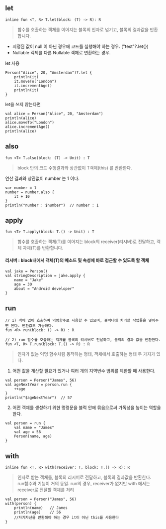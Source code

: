## let

```
inline fun <T, R> T.let(block: (T) -> R): R
```

>함수를 호출하는 객체를 이어지는 블록의 인자로 넘기고, 블록의 결과값을 반환합니다.  

- 지정된 값이 null 이 아닌 경우에 코드를 실행해야 하는 경우. ("test"?.let{})
- Nullable 객체를 다른 Nullable 객체로 변환하는 경우.

let 사용
```
Person("Alice", 20, "Amsterdam")?.let {
    println(it)
    it.moveTo("London")
    it.incrementAge()
    println(it)
}
```

let을 쓰지 않는다면
```
val alice = Person("Alice", 20, "Amsterdam")
println(alice)
alice.moveTo("London")
alice.incrementAge()
println(alice)
```

## also

```
fun <T> T.also(block: (T) -> Unit) : T
```

>block 안의 코드 수행결과와 상관없이 T객체(this) 를 반환한다.

연산 결과와 상관없이 number 는 1 이다.
```
var number = 1
number = number.also {
    it + 10
}
println("number : $number")  // number : 1
```

## apply

```
fun <T> T.apply(block: T.() -> Unit) : T
```

>함수를 호출하는 객체(T)를 이어지는 block의 receiver(리시버)로 전달하고, 객체 자체(T)를 반환합니다.

#### 리시버 : block내에서 객체(T)의 메소드 및 속성에 바로 접근할 수 있도록 할 객체

```
val jake = Person()
val stringDescription = jake.apply {
    name = "Jake"
    age = 30
    about = "Android developer"
}
```

## run

```
// 1) 객체 없이 호출하며 익명함수로 사용할 수 있으며, 블럭내에 처리할 작업들을 넣어주면 된다. 반환값도 가능하다.
fun <R> run(block: () -> R) : R

// 2) run 함수를 호출하는 객체를 블록의 리시버로 전달하고, 블럭의 결과 값을 반환한다.
fun <T, R> T.run(block: T.() -> R) : R
```

>인자가 없는 익명 함수처럼 동작하는 형태, 객체에서 호출하는 형태 두 가지가 있다.

1) 어떤 값을 계산할 필요가 있거나 여러 개의 지역변수 범위를 제한할 때 사용한다.
```
val person = Person("James", 56)
val ageNextYear = person.run {
    ++age
}
println("$ageNextYear")  // 57
```


2) 어떤 객체를 생성하기 위한 명령문을 블럭 안에 묶음으로써 가독성을 높이는 역할을 한다.
```
val person = run {
    val name = "James"
    val age = 56
    Person(name, age)
}
```

## with

```
inline fun <T, R> with(receiver: T, block: T.() -> R): R
```

>인자로 받는 객체를, 블록의 리시버로 전달하고, 블록의 결과값을 반환한다.  
run함수와 기능이 거의 동일. run의 경우, receiver가 없지만 with 에서는 receiver로 전달할 객체를 처리

```
val person = Person("James", 56)
with(person) {
    println(name)   // James
    println(age)    // 56
    //자기자신을 반환해야 하는 경우 it이 아닌 this를 사용한다
}
```


